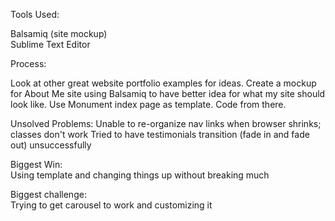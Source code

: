 Tools Used:

Balsamiq (site mockup)<br>
Sublime Text Editor

Process:

Look at other great website portfolio examples for ideas.
Create a mockup for About Me site using Balsamiq to have better idea for what my site should look like.
Use Monument index page as template.
Code from there.

Unsolved Problems:
Unable to re-organize nav links when browser shrinks; classes don't work
Tried to have testimonials transition (fade in and fade out) unsuccessfully

Biggest Win:<br>
Using template and changing things up without breaking much

Biggest challenge:<br>
Trying to get carousel to work and customizing it
